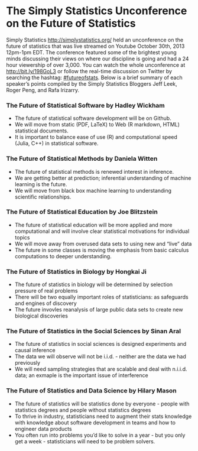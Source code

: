 The Simply Statistics Unconference on the Future of Statistics 
====================================

Simply Statistics http://simplystatistics.org/ held an unconference on the future of statistics that was 
live streamed on Youtube October 30th, 2013 12pm-1pm EDT. The conference featured some of 
the brightest young minds discussing their views on where our discipline is going and had a 
24 hour viewership of over 3,000. You can watch the whole unconference at http://bit.ly/198GoL3 or 
follow the real-time discussion on Twitter by searching the hashtag: [#futureofstats](https://twitter.com/search?q=%23futureofstats&src=hash&f=realtime). Below is a 
brief summary of each speaker’s points compiled by the Simply Statistics Bloggers Jeff Leek, Roger Peng, 
and Rafa Irizarry.

### The Future of Statistical Software by Hadley Wickham 
* The future of statistical software development will be on Github.
* We will move from static (PDF, LaTeX) to Web (R markdown, HTML) statistical documents.
* It is important to balance ease of use (R) and computational speed (Julia, C++) in statistical software.

### The Future of Statistical Methods by Daniela Witten
* The future of statistical methods is renewed interest in inference.
* We are getting better at prediction; inferential understanding of machine learning is the future.
* We will move from black box machine learning to understanding scientific relationships.

### The Future of Statistical Education by Joe Blitzstein
* The future of statistical education will be more applied and more computational and will involve clear statistical motivations for individual topics
* We will move away from overused data sets to using new and “live” data
* The future in some classes is moving the emphasis from basic calculus computations to deeper understanding.

### The Future of Statistics in Biology by Hongkai Ji
* The future of statistics in biology will be determined by selection pressure of real problems
* There will be two equally important roles of statisticians: as safeguards and engines of discovery
* The future invovles reanalysis of large public data sets to create new biological discoveries

### The Future of Statistics in the Social Sciences by Sinan Aral
* The future of statistics in social sciences is designed experiments and causal inference
* The data we will observe will not be i.i.d. - neither are the data we had previously
* We will need sampling strategies that are scalable and deal with n.i.i.d. data; an exmaple is the important issue of interference

### The Future of Statistics and Data Science by Hilary Mason
* The future of statistics will be statistics done by everyone - people with statistics degrees and people without statistics degrees 
* To thrive in industry, statisticians need to augment their stats knowledge with knowledge about software development in teams and how to engineer data products
* You often run into problems you’d like to solve in a year - but you only get a week - statisticians will need to be problem solvers.
